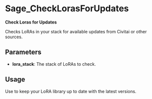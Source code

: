 # Sage_CheckLorasForUpdates

**Check Loras for Updates**

Checks LoRAs in your stack for available updates from Civitai or other sources.

## Parameters
- **lora_stack**: The stack of LoRAs to check.

## Usage
Use to keep your LoRA library up to date with the latest versions.
